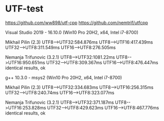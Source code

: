 # UTF-test
https://github.com/ww898/utf-cpp
https://github.com/nemtrif/utfcpp

Visual Studio 2019 - 16.10.0 (Win10 Pro 20H2, x64, Intel i7-8700)

Mikhail Pilin (2.3)
UTF8-->UTF32:584.876ms
UTF8-->UTF16:417.439ms
UTF32-->UTF8:311.549ms
UTF16-->UTF8:276.505ms

Nemanja Trifunovic (3.2.1)
UTF8-->UTF32:1081.22ms
UTF8-->UTF16:950.651ms
UTF32-->UTF8:309.367ms
UTF16-->UTF8:476.447ms
identical results, ok


g++ 10.3.0 - msys2 (Win10 Pro 20H2, x64, Intel i7-8700)

Mikhail Pilin (2.3)
UTF8-->UTF32:334.683ms
UTF8-->UTF16:256.315ms
UTF32-->UTF8:240.74ms
UTF16-->UTF8:323.077ms

Nemanja Trifunovic (3.2.1)
UTF8-->UTF32:371.187ms
UTF8-->UTF16:253.828ms
UTF32-->UTF8:429.623ms
UTF16-->UTF8:467.776ms
identical results, ok
